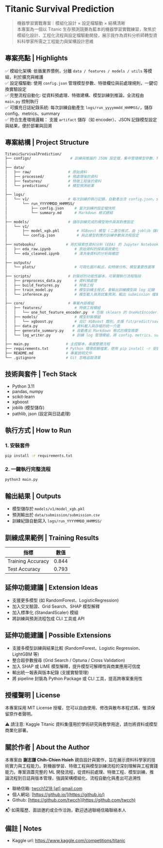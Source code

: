 # Titanic Survival Prediction

> 機器學習實戰專案｜模組化設計 × 設定檔驅動 × 結構清晰  
> 本專案為一個以 Titanic 生存預測競賽為藍本的機器學習實戰練習，聚焦於模組化設計、工程化流程與設定檔驅動開發，展示我作為資料分析師轉型資料科學家所需之工程能力與架構設計思維

## 專案亮點 | Highlights

✅ 模組化架構: 依循業界慣例，分離 `data / features / models / utils` 等模組，利於擴充與維護  
✅ 設定檔驅動: 使用 `config.json` 管理模型參數、特徵欄位與前處理規則，一鍵切換實驗設定  
✅ 完整流程自動化: 從資料預處理、特徵建構、模型訓練到推論，全流程由 `main.py` 控制執行  
✅ 可擴充日誌紀錄系統: 每次訓練自動產生 `logs/run_yyyymmdd_HHMMSS/`，儲存 config、metrics、summary  
✅ 符合生產環境邏輯： 支援 `artifact` 儲存（如 encoder）、JSON 記錄模型設定與結果，便於部署與回溯

## 專案結構 | Project Structure

```bash
TitanicSurvivalPrediction/
├── configs/                  # 訓練與推論的 JSON 設定檔，集中管理模型參數、特徵欄位與前處理邏輯
│
├── data/
│   ├── raw/                 # 原始資料
│   ├── processed/           # 預處理後的資料
│   ├── features/            # 特徵工程後的資料
│   └── predictions/         # 模型預測結果
│
├── logs/
│   └── v1/                  # 每次訓練的執行記錄，自動產出含 config.json、summary.md 的日誌資料夾
│       └── run_YYYYMMDD_HHMMSS/
│           ├── config.json     # 當次訓練的設定檔快照
│           └── summary.md      # Markdown 格式總結
│
├── models/                  # 儲存訓練完成的模型物件與其對應設定
│   └── v1/
│       ├── model_xgb.pkl        # XGBoost 模型 (二進位格式，由 joblib 儲存)
│       └── config.json          # 與此模型對應的訓練參數與流程設定
│
├── notebooks/              # 用於探索性資料分析 (EDA) 的 Jupyter Notebook 檔案
│   ├── eda_raw.ipynb           # 原始資料的探索與視覺化
│   └── eda_cleaned.ipynb       # 清洗後資料的分析與確認
│
├── outputs/
│   └── plots/                  # 可視化圖片輸出，如特徵分布、模型重要性圖等
│
├── scripts/                 # 封裝好的功能性腳本，可單獨執行流程階段
│   ├── preprocess_data.py      # 資料預處理
│   ├── build_features.py       # 特徵工程
│   ├── train_model.py          # 模型訓練主程式，會輸出訓練模型與 log 記錄
│   └── inference.py            # 模型載入與測試集預測，輸出 submission 檔案
│
├── core/                    # 專案內部模組
│   ├── features/               # 特徵工程模組
│   │   └── one_hot_feature_encoder.py  # 包裝 sklearn 的 OneHotEncoder，含自定義 artifact 儲存邏輯
│   ├── models/                 # 模型封裝模組
│   │   └── xgboost.py          # 自訂 XGBoost 類別，支援 fit/predict/save/load/artifact 儲存
│   ├── data.py                # 資料載入與存檔的統一介面
│   ├── generate_summary.py    # 自動產出 Markdown 格式的模型摘要
│   └── log_writer.py          # 訓練 log 管理模組，將 config、metrics、summary 一起寫入 logs 資料夾
│
├── main.py                 # 主控腳本，串接整體流程
├── requirements.txt        # Python 環境依賴檔案，使用 pip install -r 安裝
├── README.md               # 專案說明文件
└── .gitignore              # Git 忽略追蹤清單
```

## 技術與套件 | Tech Stack

- Python 3.11
- pandas, numpy
- scikit-learn
- xgboost
- joblib (模型儲存)
- pathlib, json (設定與日誌處理)

## 執行方式 | How to Run

### 1. 安裝套件

```bash
pip install -r requirements.txt
```

### 2. 一鍵執行完整流程

```bash
python3 main.py
```

## 輸出結果 | Outputs

-   模型儲存於 `models/v1/model_xgb.pkl`
-   預測輸出於 `data/submission/submission.csv`
-   訓練紀錄自動寫入 `logs/run_YYYYMMDD_HHMMSS/`

## 訓練成果範例 | Training Results

| 指標                | 數值      |
|-------------------|-----------|
| Training Accuracy | 0.844     |
| Test Accuracy     | 0.793     |

## 延伸功能建議 | Extension Ideas

-   支援更多模型 (如 RandomForest、LogisticRegression)
-   加入交叉驗證、Grid Search、SHAP 模型解釋
-   加入標準化 (StandardScaler) 模組
-   將訓練與預測流程包成 CLI 工具或 API

## 延伸功能建議 | Possible Extensions

-   支援多模型訓練與結果比較 (RandomForest、Logistic Regression、LightGBM 等)
-   整合超參數搜尋 (Grid Search / Optuna / Cross Validation)
-   加入 SHAP 或 LIME 模型解釋，提升模型可解釋性與商業應用可信度
-   輸出統一報表與版本紀錄 (支援實驗管理)
-   將 pipeline 封裝為 Python Package 或 CLI 工具，提高跨專案重用性

## 授權聲明 | License

本專案採用 MIT License 授權，您可以自由使用、修改與散布本程式碼，惟須保留原作者聲明。

⚠️ 請注意: Kaggle Titanic 資料集僅用於學術研究與教學用途，請勿將資料或模型商業化部署。

## 關於作者 | About the Author

本專案由 **謝志謙 Chih-Chien Hsieh** 親自設計與實作，旨在展示資料科學家的技術實力與工程能力。對機器學習、特徵工程與模型訓練流程的深刻理解與工程實踐能力。專案涵蓋完整的 ML 開發流程，從資料前處理、特徵工程、模型訓練、推論流程到日誌與版本管理，強調架構模組化、流程自動化與產出可追溯性

-	聯絡信箱: [twcch1218 [at] gmail.com](mailto:twcch1218@gmail.com)
-	個人網站: [https://github.io/](https://github.io/)
-	Github: [https://github.com/twcch](https://github.com/twcch)

📬 如需履歷、面談邀約或合作洽詢，歡迎透過聯絡信箱聯絡本人

## 備註 | Notes

-   Kaggle url: https://www.kaggle.com/competitions/titanic
